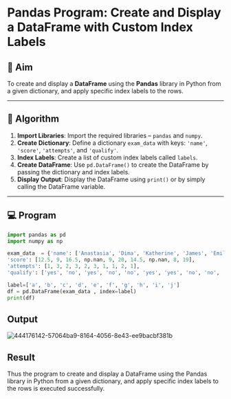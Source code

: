 # Pandas Program: Create and Display a DataFrame with Custom Index Labels

## 🎯 Aim

To create and display a **DataFrame** using the **Pandas** library in Python from a given dictionary, and apply specific index labels to the rows.

---

## 🧠 Algorithm

1. **Import Libraries**: Import the required libraries – `pandas` and `numpy`.
2. **Create Dictionary**: Define a dictionary `exam_data` with keys: `'name'`, `'score'`, `'attempts'`, and `'qualify'`.
3. **Index Labels**: Create a list of custom index labels called `labels`.
4. **Create DataFrame**: Use `pd.DataFrame()` to create the DataFrame by passing the dictionary and index labels.
5. **Display Output**: Display the DataFrame using `print()` or by simply calling the DataFrame variable.

---

## 💻 Program
```python
import pandas as pd 
import numpy as np

exam_data  = {'name': ['Anastasia', 'Dima', 'Katherine', 'James', 'Emily', 'Michael', 'Matthew', 'Laura', 'Kevin','Jonas'], 
'score': [12.5, 9, 16.5, np.nan, 9, 20, 14.5, np.nan, 8, 19], 
'attempts': [1, 3, 2, 3, 2, 3, 1, 1, 2, 1], 
'qualify': ['yes', 'no', 'yes', 'no', 'no', 'yes', 'yes', 'no', 'no', 'yes']}

label=['a', 'b', 'c', 'd', 'e', 'f', 'g', 'h', 'i', 'j'] 
df = pd.DataFrame(exam_data , index=label) 
print(df)
```
## Output

![444176142-57064ba9-8164-4056-8e43-ee9bacbf381b](https://github.com/user-attachments/assets/2b2af21a-0daa-4dae-8ba5-c3212a28c280)



## Result

Thus the program to create and display a DataFrame using the Pandas library in Python from a given dictionary, and apply specific index labels to the rows is executed successfully.
